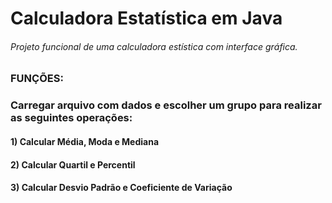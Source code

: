 # Calculadora Estatística em Java
###### Projeto funcional de uma calculadora estística com interface gráfica.

### FUNÇÕES:

### Carregar arquivo com dados e escolher um grupo para realizar as seguintes operações:
#### 1) Calcular Média, Moda e Mediana

#### 2) Calcular Quartil e Percentil

#### 3) Calcular Desvio Padrão e Coeficiente de Variação
